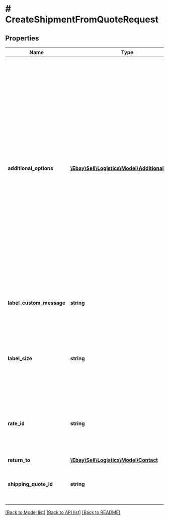 # # CreateShipmentFromQuoteRequest

## Properties

Name | Type | Description | Notes
------------ | ------------- | ------------- | -------------
**additional_options** | [**\Ebay\Sell\Logistics\Model\AdditionalOption[]**](AdditionalOption.md) | Supply a list of one or more shipping options that the seller wants to purchase for this shipment. The baseShippingCost field that&#39;s associated with the selected shipping rate is the cost of the base service offered in the rate. In addition to the base service, sellers can add additional shipping services to the base service. Shipping options include things such as shipping insurance or a recipient&#39;s signature upon delivery. The cost of any added services is summed with the base shipping cost to determine the final cost for the shipment. All options added to the shipment must be chosen from the set of shipping options offered with the selected rate. | [optional]
**label_custom_message** | **string** | Optional text to be printed on the shipping label if the selected shipping carrier supports custom messages on their labels. | [optional]
**label_size** | **string** | The seller&#39;s desired label size. Any supplied value is applied only if the shipping carrier supports multiple label sizes, otherwise the carrier&#39;s default label size is used. 4&amp;quot;x6&amp;quot; | [optional]
**rate_id** | **string** | The eBay-assigned ID of the shipping rate that the seller selected for the shipment. This value is generated by a call to createShippingQuote and is returned in the rates.rateId field. | [optional]
**return_to** | [**\Ebay\Sell\Logistics\Model\Contact**](Contact.md) |  | [optional]
**shipping_quote_id** | **string** | The unique eBay-assigned ID of the shipping quote that was generated by a call to createShippingQuote. | [optional]

[[Back to Model list]](../../README.md#models) [[Back to API list]](../../README.md#endpoints) [[Back to README]](../../README.md)
